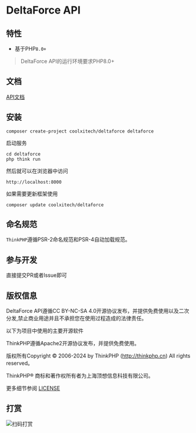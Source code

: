 DeltaForce API
===============

## 特性

* 基于PHP`8.0+`

> DeltaForce API的运行环境要求PHP8.0+

## 文档

[API文档](https://doc.apipost.net/docs/445c633fa47c000?locale=zh-cn)


## 安装

~~~
composer create-project coolxitech/deltaforce deltaforce
~~~

启动服务

~~~
cd deltaforce
php think run
~~~

然后就可以在浏览器中访问

~~~
http://localhost:8000
~~~

如果需要更新框架使用
~~~
composer update coolxitech/deltaforce
~~~

## 命名规范

`ThinkPHP`遵循PSR-2命名规范和PSR-4自动加载规范。

## 参与开发

直接提交PR或者Issue即可

## 版权信息

DeltaForce API遵循CC BY-NC-SA 4.0开源协议发布，并提供免费使用以及二次分发,禁止商业用途并且不承担您在使用过程造成的法律责任。

以下为项目中使用的主要开源软件

ThinkPHP遵循Apache2开源协议发布，并提供免费使用。

版权所有Copyright © 2006-2024 by ThinkPHP (http://thinkphp.cn) All rights reserved。

ThinkPHP® 商标和著作权所有者为上海顶想信息科技有限公司。

更多细节参阅 [LICENSE](LICENSE)

## 打赏

![扫码打赏](https://cdn.jsdelivr.net/gh/coolxitech/coolxitech/rewarding.png)